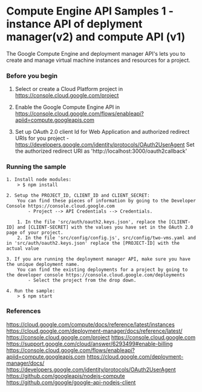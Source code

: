 # Compute Engine API Samples 1 - instance API of deplyment manager(v2) and compute API (v1) 

The Google Compute Engine and deployment manager API's lets you to create and manage virtual machine instances and resources for a project.

### Before you begin

1.  Select or create a Cloud Platform project in https://console.cloud.google.com/project

2.  Enable the Google Compute Engine API in https://console.cloud.google.com/flows/enableapi?apiid=compute.googleapis.com

3.  Set up OAuth 2.0 client Id for Web Application and authorized redirect URIs for you project - https://developers.google.com/identity/protocols/OAuth2UserAgent
	Set the authorized redirect URI as 'http://localhost:3000/oauth2callback'

### Running the sample
	1. Install node modules:
    	> $ npm install

	2. Setup the PROJECT_ID, CLIENT_ID and CLIENT_SECRET:
		You can find these pieces of information by going to the Developer Console https://console.cloud.google.com 
			- Project --> API Credentials --> Credentials.

		1. In the file 'src/auth/oauth2.keys.json', replace the [CLIENT-ID] and [CLIENT-SECRET] with the values you have set in the OAuth 2.0 page of your project.
		2. In the file 'src/config/config.js', src/config/two-vms.yaml and in 'src/auth/oauth2.keys.json' replace the [PROJECT-ID] with the actual value
	
	3. If you are running the deployment manager API, make sure you have the unique deployment name.
		You can find the existing deployments for a project by going to the developer console https://console.cloud.google.com/deployments
			- Select the project from the drop down.

	4. Run the sample:
		> $ npm start

### References

https://cloud.google.com/compute/docs/reference/latest/instances
https://cloud.google.com/deployment-manager/docs/reference/latest/
https://console.cloud.google.com/project
https://console.cloud.google.com
https://support.google.com/cloud/answer/6293499#enable-billing
https://console.cloud.google.com/flows/enableapi?apiid=compute.googleapis.com
https://cloud.google.com/deployment-manager/docs/
https://developers.google.com/identity/protocols/OAuth2UserAgent
https://github.com/googleapis/nodejs-compute
https://github.com/google/google-api-nodejs-client
